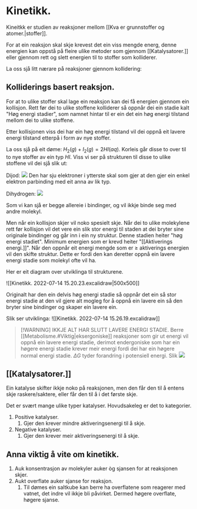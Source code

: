 # Kinetikk.
Kineitkk er studien av reaksjoner mellom [[Kva er grunnstoffer og atomer.|stoffer]].

For at ein reaksjon skal skje krevest det ein viss mengde energ, denne energien kan oppstå på fleire ulike metoder som gjennom [[Katalysatorer.]] eller gjennom rett og slett energien til to stoffer som kolliderer.

La oss sjå litt nærare på reaksjoner gjennom kollidering:
## Kolliderings basert reaksjon.
For at to ulike stoffer skal lage ein reaksjon kan dei få energien gjennom ein kollisjon. Rett før dei to ulike stoffene kolliderer så oppnår dei ein stadie kalt "Høg energi stadier", som namnet hintar til er ein det ein høg energi tilstand mellom dei to ulike stoffene. 

Etter kollisjonen viss dei har ein høg energi tilstand vil dei oppnå eit lavere energi tilstand etterpå i form av nye stoffer.

La oss sjå på eit døme:
$H_2(g)+I_2(g)=2HI (aq)$. 
Korleis går disse to over til to nye stoffer av ein typ $HI$.
Viss vi ser på strukturen til disse to ulike stoffene vil dei sjå slik ut:

Dijod:
![](https://tuktukstudy.com/wp-content/uploads/2022/03/Lewis-structure-I2.png)
Den har sju elektroner i ytterste skal som gjer at den gjer ein enkel elektron parbinding med eit anna av lik typ.

Dihydrogen:
![](https://study.com/cimages/multimages/16/imgpsh_fullsize_anim_81537771220841807388.jfif)


Som vi kan sjå er begge allereie i bindinger, og vil ikkje binde seg med andre molekyl.

Men når ein kollisjon skjer vil noko spesielt skje. Når dei to ulike molekylene rett før kollisjon vil det vere ein slik stor energi til staden at dei bryter sine originale bindinger og går inn i ein ny struktur. Denne stadien heiter "høg energi stadiet".
Minimum energien som er krevd heiter "[[Aktiverings energi.]]". Når den oppnår eit energi mengde som er $\ge$ aktiverings energien vil den skifte struktur. Dette er fordi den kan deretter oppnå ein lavere energi stadie som molekyl ofte vil ha.


Her er eit diagram over utviklinga til strukturene.

![[Kinetikk. 2022-07-14 15.20.23.excalidraw|500x500]]

Originalt har den ein delvis høg energi stadie så oppnår det ein så stor energi stadie at den vil gjere alt mogleg for å oppnå ein lavere ein så den bryter sine bindinger og skaper ein lavere ein.


Slik ser utviklinga:
![[Kinetikk. 2022-07-14 15.26.19.excalidraw]]



>[!WARNING] IKKJE ALT HAR SLUTT LAVERE ENERGI STADIE.
>Berre [[Metabolisme.#Viktig|eksergoniske]] reaksjoner som gir ut energi vil oppnå ein lavere energi stadie, derimot endergoniske som har ein høgere energi stadie krever meir energi fordi dei har ein høgere normal energi stadie. $\Delta G$ tyder forandring i potensiell energi.
>Slik ![](https://useruploads.socratic.org/x8f0LOASpOgRxdB7DKeg_51.jpg)



## [[Katalysatorer.]]
Ein katalyse skifter ikkje noko på reaksjonen, men den får den til å entens skje raskere/saktere, eller får den til å i det første skje.

Det er svært mange ulike typer katalyser.
Hovudsakeleg er det to kategorier.

1. Positive katalyser.
	1. Gjer den krever mindre aktiveringsenergi til å skje.
2. Negative katalyser.
	1. Gjer den krever meir aktiveringsenergi til å skje.



## Anna viktig å vite om kinetikk.
1. Auk konsentrasjon av molekyler auker òg sjansen for at reaksjonen skjer.
2. Aukt overflate auker sjanse for reaksjon.
	1. Til dømes ein saltkube kan berre ha overflatene som reagerer med vatnet, det indre vil ikkje bli påvirket. Dermed høgere overflate, høgere sjanse.
